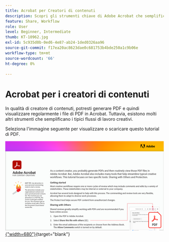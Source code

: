 ```yaml
---
title: Acrobat per Creatori di contenuti
description: Scopri gli strumenti chiave di Adobe Acrobat che semplificano i flussi di lavoro creativi
feature: Share, Workflow
role: User
level: Beginner, Intermediate
thumb: KT-10962.jpg
exl-id: 5c935d0b-0ed6-4e87-ab24-1ded0326aa96
source-git-commit: f17ea20ac8623dae0c681753b4bde250a1c9b06e
workflow-type: tm+mt
source-wordcount: '66'
ht-degree: 0%

---
```


# Acrobat per i creatori di contenuti

In qualità di creatore di contenuti, potresti generare PDF e quindi visualizzare regolarmente i file di PDF in Acrobat. Tuttavia, esistono molti altri strumenti che semplificano i tipici flussi di lavoro creativi.

Seleziona l&#39;immagine seguente per visualizzare o scaricare questo tutorial di PDF.

[![Immagine della prima pagina del tutorial](assets/Acrobatforcontentcreators.png){&quot;width=680&quot;}](assets/Acrobat-for-Content-Creators.pdf){target="blank"}
